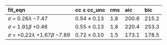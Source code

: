 | fit_eqn                                            | cc ± cc_unc     | rms   | aic     | bic     |
|:---------------------------------------------------|:----------------|:------|:--------|:--------|
| $\sigma$ = $0.26$$\lambda$ $-7.47$                 | $0.54$ ± $0.13$ | $1.8$ | $200.6$ | $215.2$ |
| $\sigma$ = $1.91$$\beta$ $+0.46$                   | $0.55$ ± $0.13$ | $1.8$ | $220.4$ | $253.3$ |
| $\sigma$ = $+0.22$$\lambda$ $+1.67$$\beta$ $-7.89$ | $0.72$ ± $0.10$ | $1.5$ | $173.1$ | $178.5$ |